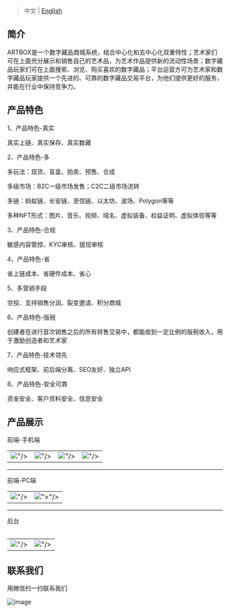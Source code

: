> 中文 | [English](readme_en.md)

简介
---------------------------


ARTBOX是一个数字藏品商城系统，结合中心化和去中心化双重特性；艺术家们可在上面充分展示和销售自己的艺术品，为艺术作品提供新的流动性场景；数字藏品玩家们可在上面搜索、浏览、购买喜欢的数字藏品；平台运营方可为艺术家和数字藏品玩家提供一个先进的、可靠的数字藏品交易平台，为他们提供更好的服务，并能在行业中保持竞争力。



产品特色
---------------------------

1、产品特色-真实



真实上链、真实保存、真实数藏



2、产品特色-多



多玩法：现货、盲盒、拍卖、预售、合成



多级市场：B2C一级市场发售；C2C二级市场流转



多链：蚂蚁链、长安链、至信链、以太坊、波场、Polygon等等



多种NFT形式：图片、音乐、视频、域名、虚拟装备、权益证明、虚拟体验等等



3、产品特色-合规



敏感内容管控、KYC审核、提现审核



4、产品特色-省



省上链成本、省硬件成本、省心



5、多营销手段



空投、支持销售分润、裂变邀请、积分商城



6、产品特色-版税



创建者在进行首次销售之后的所有转售交易中，都能收到一定比例的版税收入，用于激励创造者和艺术家



7、产品特色-技术领先



响应式框架、前后端分离、SEO友好、独立API




8、产品特色-安全可靠




资金安全、客户资料安全、信息安全





产品展示
---------------------------





前端-手机端








<table>
  <tr>
     <td><img src="https://user-images.githubusercontent.com/117925134/203262191-9b412bb2-c169-4681-bdf0-7759987428aa.png">"/></td>
     <td><img src="https://user-images.githubusercontent.com/117925134/203262604-38c5ad7b-6681-4441-911e-4bec556f9aab.png">"/></td>
     <td><img src="https://user-images.githubusercontent.com/117925134/203264488-50a923fb-c3fa-4965-a910-5a30c2e227c0.png">"/></td>
     <td><img src="https://user-images.githubusercontent.com/117925134/203266669-17e8adcb-23da-42f0-a5b3-b10fd23fc456.png">"/></td>
  </tr>
</table>





---------------------------

前端-PC端









<table>
  <tr>
     <td><img src="https://user-images.githubusercontent.com/117925134/203267615-8c10a85e-e395-4706-bfc0-8a4f02071f38.png">"/></td>
     <td><img src="https://user-images.githubusercontent.com/117925134/203268683-b3d2dbd5-383f-4596-a07f-cba05ecb50e6.png">">"/></td>
  </tr>
 <table>
  
  
  
 


   
   
---------------------------

后台







  
  
 <table>
  <tr>
     <td><img src="https://user-images.githubusercontent.com/117925134/203302289-9a7fd6d7-7e4e-4c1c-aa07-f095a6108e04.png">"/></td>
     <td><img src="https://user-images.githubusercontent.com/117925134/203302431-0381372c-894c-457e-8324-53516036fff7.png">"/></td>
  </tr>
</table>










联系我们
---------------------------


用微信扫一扫联系我们




![image](https://user-images.githubusercontent.com/117925134/201471550-09fd0564-e112-4ec2-932e-b7419be15909.png)
